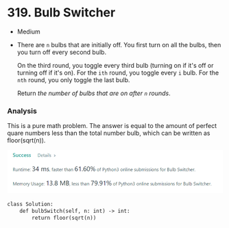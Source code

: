 # 319. Bulb Switcher

* Medium
*   There are `n` bulbs that are initially off. You first turn on all the bulbs, then you turn off every second bulb.

    On the third round, you toggle every third bulb (turning on if it's off or turning off if it's on). For the `ith` round, you toggle every `i` bulb. For the `nth` round, you only toggle the last bulb.

    Return _the number of bulbs that are on after `n` rounds_.

### Analysis&#x20;

This is a pure math problem. The answer is equal to the amount of perfect quare numbers less than the total number bulb, which can be written as floor(sqrt(n)).&#x20;

![](<../../../../.gitbook/assets/image (19).png>)

```
class Solution:
    def bulbSwitch(self, n: int) -> int:
        return floor(sqrt(n))
```
